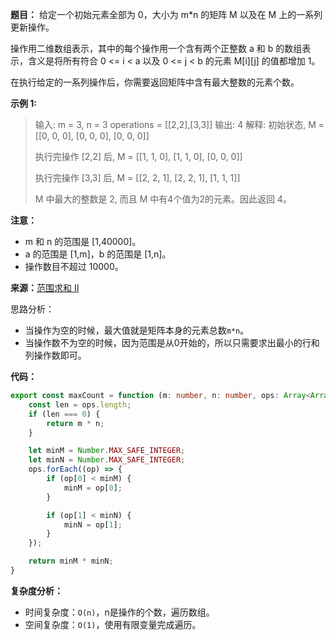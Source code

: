 **题目：** 给定一个初始元素全部为 0，大小为 m*n 的矩阵 M 以及在 M 上的一系列更新操作。

操作用二维数组表示，其中的每个操作用一个含有两个正整数 a 和 b 的数组表示，含义是将所有符合 0 <= i < a 以及 0 <= j < b 的元素 M[i][j] 的值都增加 1。

在执行给定的一系列操作后，你需要返回矩阵中含有最大整数的元素个数。

**示例 1:**

> 输入: 
> m = 3, n = 3
> operations = [[2,2],[3,3]]
> 输出: 4
> 解释: 
> 初始状态, M = 
> [[0, 0, 0],
>  [0, 0, 0],
>  [0, 0, 0]]
>
> 执行完操作 [2,2] 后, M = 
> [[1, 1, 0],
>  [1, 1, 0],
>  [0, 0, 0]]
>
> 执行完操作 [3,3] 后, M = 
> [[2, 2, 1],
>  [2, 2, 1],
>  [1, 1, 1]]
>
> M 中最大的整数是 2, 而且 M 中有4个值为2的元素。因此返回 4。

**注意：**

- m 和 n 的范围是 [1,40000]。
- a 的范围是 [1,m]，b 的范围是 [1,n]。
- 操作数目不超过 10000。

**来源：**[范围求和 II](https://leetcode-cn.com/problems/range-addition-ii)

思路分析：

- 当操作为空的时候，最大值就是矩阵本身的元素总数`m*n`。
- 当操作数不为空的时候，因为范围是从0开始的，所以只需要求出最小的行和列操作数即可。

**代码：**

```typescript
export const maxCount = function (m: number, n: number, ops: Array<Array<number>>) {
    const len = ops.length;
    if (len === 0) {
        return m * n;
    }

    let minM = Number.MAX_SAFE_INTEGER;
    let minN = Number.MAX_SAFE_INTEGER;
    ops.forEach((op) => {
        if (op[0] < minM) {
            minM = op[0];
        }

        if (op[1] < minN) {
            minN = op[1];
        }
    });

    return minM * minN;
}
```

**复杂度分析：**

- 时间复杂度：`O(n)`，n是操作的个数，遍历数组。
- 空间复杂度：`O(1)`，使用有限变量完成遍历。